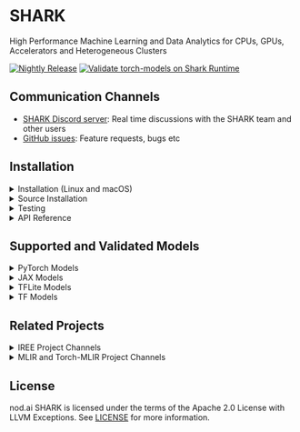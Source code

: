 # SHARK

High Performance Machine Learning and Data Analytics for CPUs, GPUs, Accelerators and Heterogeneous Clusters

[![Nightly Release](https://github.com/nod-ai/SHARK/actions/workflows/nightly.yml/badge.svg)](https://github.com/nod-ai/SHARK/actions/workflows/nightly.yml)
[![Validate torch-models on Shark Runtime](https://github.com/nod-ai/SHARK/actions/workflows/test-models.yml/badge.svg)](https://github.com/nod-ai/SHARK/actions/workflows/test-models.yml)

## Communication Channels

*   [SHARK Discord server](https://discord.gg/RUqY2h2s9u): Real time discussions with the SHARK team and other users
*   [GitHub issues](https://github.com/nod-ai/SHARK/issues): Feature requests, bugs etc


## Installation

<details>
  <summary>Installation (Linux and macOS)</summary>

### Setup a new pip Virtual Environment

This step sets up a new VirtualEnv for Python

```shell
python --version #Check you have 3.7->3.10 on Linux or 3.10 on macOS
python -m venv shark_venv
source shark_venv/bin/activate

# If you are using conda create and activate a new conda env

# Some older pip installs may not be able to handle the recent PyTorch deps
python -m pip install --upgrade pip
```

*macOS Metal* users please install https://sdk.lunarg.com/sdk/download/latest/mac/vulkan-sdk.dmg and enable "System wide install"

### Install SHARK

This step pip installs SHARK and related packages on Linux Python 3.7, 3.8, 3.9, 3.10 and macOS Python 3.10

```shell
pip install nodai-shark -f https://github.com/nod-ai/SHARK/releases -f https://github.com/llvm/torch-mlir/releases -f https://github.com/nod-ai/shark-runtime/releases --extra-index-url https://download.pytorch.org/whl/nightly/cpu
```
If you are on an Intel macOS machine you need this [workaround](https://github.com/nod-ai/SHARK/issues/102) for an upstream issue.

### Download and run Resnet50 sample

```shell
curl -O https://raw.githubusercontent.com/nod-ai/SHARK/main/shark/examples/shark_inference/resnet50_script.py
#Install deps for test script
pip install --pre torch torchvision torchaudio tqdm pillow --extra-index-url https://download.pytorch.org/whl/nightly/cpu
python ./resnet50_script.py --device="cpu"  #use cuda or vulkan or metal
```

### Download and run BERT (MiniLM) sample
```shell
curl -O https://raw.githubusercontent.com/nod-ai/SHARK/main/shark/examples/shark_inference/minilm_jit.py
#Install deps for test script
pip install transformers torch --extra-index-url https://download.pytorch.org/whl/nightly/cpu
python ./minilm_jit.py --device="cpu"  #use cuda or vulkan or metal
```
</details>


<details>
  <summary>Source Installation</summary>

## Check out the code

```shell
git clone https://github.com/nod-ai/SHARK.git
```

## Setup your Python VirtualEnvironment and Dependencies
```shell
# Setup venv and install necessary packages (torch-mlir, nodLabs/Shark, ...).
./setup_venv.sh
source shark.venv/bin/activate
```
For example if you want to use Python3.10 and upstream IREE with TF Import tools you can use the environment variables like:
```
# PYTHON=python3.10 VENV_DIR=0617_venv IMPORTER=1 USE_IREE=1 ./setup_venv.sh 
```

If you are a Torch-mlir developer or an IREE developer and want to test local changes you can uninstall
the provided packages with `pip uninstall torch-mlir` and / or `pip uninstall iree-compiler iree-runtime` and build locally
with Python bindings and set your PYTHONPATH as mentioned [here](https://google.github.io/iree/bindings/python/)
for IREE and [here](https://github.com/llvm/torch-mlir/blob/main/development.md#setup-python-environment-to-export-the-built-python-packages)
for Torch-MLIR.

### Run a demo script
```shell
python -m  shark.examples.shark_inference.resnet50_script --device="cpu" # Use gpu | vulkan
# Or a pytest
pytest tank/tf/hf_masked_lm/albert-base-v2_test.py::AlbertBaseModuleTest::test_module_static_cpu
```


</details>


<details>
  <summary>Testing</summary>

### Run all model tests on CPU/GPU/VULKAN/Metal
```shell
pytest tank

# If on Linux for multithreading on CPU (faster results):
pytest tank -n auto
```

### Running specific tests
```shell
# Run tests for a specific model:
pytest tank/<MODEL_NAME> #i.e., pytest tank/bert-base-uncased

# Run tests for a specific case:
pytest tank/<MODEL_NAME> -k "keyword" 
# i.e., pytest tank/bert-base-uncased/bert-base-uncased_test.py -k "static_gpu"

```

### Run benchmarks on SHARK tank pytests and generate bench_results.csv with results.

(requires source installation with `IMPORTER=1 ./setup_venv.sh`)

```shell
pytest --benchmark tank
  
# Just do static GPU benchmarks for PyTorch tests:
pytest --benchmark tank --ignore-glob="_tf*" -k "static_gpu"
```
  
### Benchmark Resnet50, MiniLM on CPU

(requires source installation with `IMPORTER=1 ./setup_venv.sh`)  
  
```shell
# We suggest running the following commands as root before running benchmarks:
  
cat /sys/devices/system/cpu/cpu*/topology/thread_siblings_list | awk -F, '{print $2}' | sort -n | uniq | ( while read X ; do echo $X ; echo 0 > /sys/devices/system/cpu/cpu$X/online ; done )
echo 1 > /sys/devices/system/cpu/intel_pstate/no_turbo

# Benchmark canonical Resnet50 on CPU via pytest
pytest --benchmark tank/resnet50/ -k "cpu"

# Benchmark canonical MiniLM on CPU via pytest
pytest --benchmark tank/MiniLM-L12-H384-uncased/ -k "cpu"

# Benchmark MiniLM on CPU via transformer-benchmarks:
git clone https://github.com/nod-ai/transformer-benchmarks.git
cd transformer-benchmarks
./perf-ci.sh -n
# Check detail.csv for MLIR/IREE results.

```

</details>


<details>
  <summary>API Reference</summary>

### Shark Inference API

```

from shark.shark_importer import SharkImporter

# SharkImporter imports mlir file from the torch, tensorflow or tf-lite module.

mlir_importer = SharkImporter(
    torch_module,
    (input),
    frontend="torch",  #tf, #tf-lite
)
torch_mlir, func_name = mlir_importer.import_mlir(tracing_required=True)

# SharkInference accepts mlir in linalg, mhlo, and tosa dialect.

from shark.shark_inference import SharkInference
shark_module = SharkInference(torch_mlir, func_name, device="cpu", mlir_dialect="linalg")
shark_module.compile()
result = shark_module.forward((input))

```


### Example demonstrating running MHLO IR.

```
from shark.shark_inference import SharkInference
import numpy as np

mhlo_ir = r"""builtin.module  {
      func.func @forward(%arg0: tensor<1x4xf32>, %arg1: tensor<4x1xf32>) -> tensor<4x4xf32> {
        %0 = chlo.broadcast_add %arg0, %arg1 : (tensor<1x4xf32>, tensor<4x1xf32>) -> tensor<4x4xf32>
        %1 = "mhlo.abs"(%0) : (tensor<4x4xf32>) -> tensor<4x4xf32>
        return %1 : tensor<4x4xf32>
      }
}"""

arg0 = np.ones((1, 4)).astype(np.float32)
arg1 = np.ones((4, 1)).astype(np.float32)
shark_module = SharkInference(mhlo_ir, func_name="forward", device="cpu", mlir_dialect="mhlo")
shark_module.compile()
result = shark_module.forward((arg0, arg1))
```
</details>


## Supported and Validated Models

<details>
  <summary>PyTorch Models</summary>

### Huggingface PyTorch Models

| Hugging Face Models | Torch-MLIR lowerable | SHARK-CPU | SHARK-CUDA | SHARK-METAL |
|---------------------|----------------------|----------|----------|-------------|
| BERT                | :green_heart: (JIT)          | :green_heart:         | :green_heart:         | :green_heart:            |
| Albert              | :green_heart: (JIT)            | :green_heart:         | :green_heart:         | :green_heart:            |
| BigBird             | :green_heart: (AOT)            |          |          |             |
| DistilBERT          | :green_heart: (JIT)            | :green_heart:         | :green_heart:         | :green_heart:            |
| GPT2                | :broken_heart: (AOT)            |          |          |             |
| MobileBert          | :green_heart: (JIT)            | :green_heart:         | :green_heart:         | :green_heart:            |

### Torchvision  Models

| TORCHVISION Models | Torch-MLIR lowerable | SHARK-CPU | SHARK-CUDA | SHARK-METAL |
|--------------------|----------------------|----------|----------|-------------|
| AlexNet            | :green_heart: (Script)         | :green_heart:         | :green_heart:         | :green_heart:            |
| DenseNet121        | :green_heart: (Script)         |          |          |             |
| MNasNet1_0         | :green_heart: (Script)         | :green_heart:         | :green_heart:         | :green_heart:            |
| MobileNetV2        | :green_heart: (Script)         | :green_heart:         | :green_heart:         | :green_heart:            |
| MobileNetV3        | :green_heart: (Script)         | :green_heart:         | :green_heart:         | :green_heart:            |
| Unet               | :broken_heart: (Script)         |          |          |             |
| Resnet18           | :green_heart: (Script)         | :green_heart:         |  :green_heart:        | :green_heart:            |
| Resnet50           | :green_heart: (Script)         | :green_heart:         |   :green_heart:       | :green_heart:            |
| Resnet101           | :green_heart: (Script)         | :green_heart:         |   :green_heart:       | :green_heart:            |
| Resnext50_32x4d    | :green_heart: (Script)         | :green_heart:         | :green_heart:         | :green_heart:            |
| ShuffleNet_v2      | :broken_heart: (Script)         |          |          |             |
| SqueezeNet         | :green_heart: (Script)         | :green_heart:         |   :green_heart:       | :green_heart:            |
| EfficientNet       | :green_heart: (Script)         |          |          |             |
| Regnet             | :green_heart: (Script)         | :green_heart:         | :green_heart:         | :green_heart:            |
| Resnest            | :broken_heart: (Script)         |          |          |             |
| Vision Transformer | :green_heart: (Script)         |          |          |             |
| VGG 16             | :green_heart: (Script)         | :green_heart:         |   :green_heart:       |             |
| Wide Resnet        | :green_heart: (Script)         | :green_heart:         | :green_heart:         | :green_heart:            |
| RAFT               | :broken_heart: (JIT)            |          |          |             |

For more information refer to [MODEL TRACKING SHEET](https://docs.google.com/spreadsheets/d/15PcjKeHZIrB5LfDyuw7DGEEE8XnQEX2aX8lm8qbxV8A/edit#gid=0)

### PyTorch Training Models

| Models | Torch-MLIR lowerable | SHARK-CPU | SHARK-CUDA | SHARK-METAL |
|---------------------|----------------------|----------|----------|-------------|
| BERT                | :broken_heart:           | :broken_heart:         |          |             |
| FullyConnected                | :green_heart:           | :green_heart:         |          |             |

</details>

<details>
  <summary>JAX Models</summary>


### JAX  Models

| Models | JAX-MHLO lowerable | SHARK-CPU | SHARK-CUDA | SHARK-METAL |
|---------------------|----------------------|----------|----------|-------------|
| DALL-E                | :broken_heart:           | :broken_heart:         |          |             |
| FullyConnected                | :green_heart:           | :green_heart:         |          |             |

</details>

<details>
  <summary>TFLite Models</summary>

### TFLite Models

| Models | TOSA/LinAlg  | SHARK-CPU | SHARK-CUDA | SHARK-METAL |
|---------------------|----------------------|----------|----------|-------------|
| BERT                | :broken_heart:           | :broken_heart:         |          |             |
| FullyConnected      | :green_heart:           | :green_heart:         |          |             |
| albert | :green_heart:           | :green_heart:         |          |             |
| asr_conformer | :green_heart:           | :green_heart:         |          |             |
| bird_classifier | :green_heart:           | :green_heart:         |          |             |
| cartoon_gan | :green_heart:           | :green_heart:         |          |             |
| craft_text | :green_heart:           | :green_heart:         |          |             |
| deeplab_v3 | :green_heart:           | :green_heart:         |          |             |
| densenet | :green_heart:           | :green_heart:         |          |             |
| east_text_detector | :green_heart:           | :green_heart:         |          |             |
| efficientnet_lite0_int8 | :green_heart:           | :green_heart:         |          |             |
| efficientnet | :green_heart:           | :green_heart:         |          |             |
| gpt2 | :green_heart:           | :green_heart:         |          |             |
| image_stylization | :green_heart:           | :green_heart:         |          |             |
| inception_v4 | :green_heart:           | :green_heart:         |          |             |
| inception_v4_uint8 | :green_heart:           | :green_heart:         |          |             |
| lightning_fp16 | :green_heart:           | :green_heart:         |          |             |
| lightning_i8 | :green_heart:           | :green_heart:         |          |             |
| lightning | :green_heart:           | :green_heart:         |          |             |
| magenta | :green_heart:           | :green_heart:         |          |             |
| midas | :green_heart:           | :green_heart:         |          |             |
| mirnet | :green_heart:           | :green_heart:         |          |             |
| mnasnet | :green_heart:           | :green_heart:         |          |             |
| mobilebert_edgetpu_s_float | :green_heart:           | :green_heart:         |          |             |
| mobilebert_edgetpu_s_quant | :green_heart:           | :green_heart:         |          |             |
| mobilebert | :green_heart:           | :green_heart:         |          |             |
| mobilebert_tf2_float | :green_heart:           | :green_heart:         |          |             |
| mobilebert_tf2_quant | :green_heart:           | :green_heart:         |          |             |
| mobilenet_ssd_quant | :green_heart:           | :green_heart:         |          |             |
| mobilenet_v1 | :green_heart:           | :green_heart:         |          |             |
| mobilenet_v1_uint8 | :green_heart:           | :green_heart:         |          |             |
| mobilenet_v2_int8 | :green_heart:           | :green_heart:         |          |             |
| mobilenet_v2 | :green_heart:           | :green_heart:         |          |             |
| mobilenet_v2_uint8 | :green_heart:           | :green_heart:         |          |             |
| mobilenet_v3-large | :green_heart:           | :green_heart:         |          |             |
| mobilenet_v3-large_uint8 | :green_heart:           | :green_heart:         |          |             |
| mobilenet_v35-int8 | :green_heart:           | :green_heart:         |          |             |
| nasnet | :green_heart:           | :green_heart:         |          |             |
| person_detect | :green_heart:           | :green_heart:         |          |             |
| posenet | :green_heart:           | :green_heart:         |          |             |
| resnet_50_int8 | :green_heart:           | :green_heart:         |          |             |
| rosetta | :green_heart:           | :green_heart:         |          |             |
| spice | :green_heart:           | :green_heart:         |          |             |
| squeezenet | :green_heart:           | :green_heart:         |          |             |
| ssd_mobilenet_v1 | :green_heart:           | :green_heart:         |          |             |
| ssd_mobilenet_v1_uint8 | :green_heart:           | :green_heart:         |          |             |
| ssd_mobilenet_v2_fpnlite | :green_heart:           | :green_heart:         |          |             |
| ssd_mobilenet_v2_fpnlite_uint8 | :green_heart:           | :green_heart:         |          |             |
| ssd_mobilenet_v2_int8 | :green_heart:           | :green_heart:         |          |             |
| ssd_mobilenet_v2 | :green_heart:           | :green_heart:         |          |             |
| ssd_spaghettinet_large | :green_heart:           | :green_heart:         |          |             |
| ssd_spaghettinet_large_uint8 | :green_heart:           | :green_heart:         |          |             |
| visual_wake_words_i8 | :green_heart:           | :green_heart:         |          |             |

</details>

<details>
  <summary>TF Models</summary>

### Tensorflow Models (Inference)

| Hugging Face Models | tf-mhlo lowerable | SHARK-CPU | SHARK-CUDA | SHARK-METAL |
|---------------------|----------------------|----------|----------|-------------|
| BERT                | :green_heart:          | :green_heart:         | :green_heart:         | :green_heart:            |
| albert-base-v2              | :green_heart:            | :green_heart:         | :green_heart:         | :green_heart:            |
| DistilBERT          | :green_heart:            | :green_heart:         | :green_heart:         | :green_heart:            |
| CamemBert                | :green_heart:          | :green_heart:         | :green_heart:         | :green_heart:            |
| ConvBert              | :green_heart:            | :green_heart:         | :green_heart:         | :green_heart:            |
| Deberta              |            |         |          |             |
| electra          | :green_heart:            | :green_heart:         | :green_heart:         | :green_heart:            |
| funnel              |            |         |          |             |
| layoutlm              | :green_heart:            | :green_heart:         | :green_heart:         | :green_heart:            |
| longformer              |            |         |          |             |
| mobile-bert                | :green_heart:          | :green_heart:         | :green_heart:         | :green_heart:            |
| remembert              |            |         |          |             |
| tapas              |            |         |          |             |
| flaubert                | :green_heart:          | :green_heart:         | :green_heart:         | :green_heart:            |
| roberta                | :green_heart:          | :green_heart:         | :green_heart:         | :green_heart:            |
| xlm-roberta              | :green_heart:            | :green_heart:         | :green_heart:         | :green_heart:            |
| mpnet              | :green_heart:            | :green_heart:         | :green_heart:         | :green_heart:            |

</details>

## Related Projects

<details>
  <summary>IREE Project Channels</summary>

*   [Upstream IREE issues](https://github.com/google/iree/issues): Feature requests,
    bugs, and other work tracking
*   [Upstream IREE Discord server](https://discord.gg/26P4xW4): Daily development
    discussions with the core team and collaborators
*   [iree-discuss email list](https://groups.google.com/forum/#!forum/iree-discuss):
    Announcements, general and low-priority discussion
</details>

<details>
  <summary>MLIR and Torch-MLIR Project Channels</summary>

* `#torch-mlir` channel on the LLVM [Discord](https://discord.gg/xS7Z362) - this is the most active communication channel
* Torch-MLIR Github issues [here](https://github.com/llvm/torch-mlir/issues)
* [`torch-mlir` section](https://llvm.discourse.group/c/projects-that-want-to-become-official-llvm-projects/torch-mlir/41) of LLVM Discourse
*  Weekly meetings on Mondays 9AM PST. See [here](https://discourse.llvm.org/t/community-meeting-developer-hour-refactoring-recurring-meetings/62575) for more information.
* [MLIR topic within LLVM Discourse](https://llvm.discourse.group/c/llvm-project/mlir/31) SHARK and IREE is enabled by and heavily relies on [MLIR](https://mlir.llvm.org).
</details>
  
## License

nod.ai SHARK is licensed under the terms of the Apache 2.0 License with LLVM Exceptions.
See [LICENSE](LICENSE) for more information.
